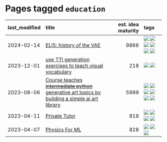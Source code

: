 # Pages tagged `education`

|last_modified|title|est. idea maturity|tags
|:---|:---|---:|:---|
|2024-02-14|[ELI5: history of the VAE](../ufldl_history.md)|9866|[![](https://img.shields.io/badge/tag-education-83cbca)](../tags/education.md) [![](https://img.shields.io/badge/tag-feature_learning-dce8fa)](../tags/feature_learning.md) [![](https://img.shields.io/badge/tag-history-82f36e)](../tags/history.md) [![](https://img.shields.io/badge/tag-history_of_science-ac8815)](../tags/history_of_science.md) [![](https://img.shields.io/badge/tag-publication-752fd7)](../tags/publication.md) [![](https://img.shields.io/badge/tag-vae-161a53)](../tags/vae.md)|
|2023-12-01|[use TTI generation exercises to teach visual vocabulary](../tti-for-visual-vocab.md)|218|[![](https://img.shields.io/badge/tag-course-fde018)](../tags/course.md) [![](https://img.shields.io/badge/tag-education-83cbca)](../tags/education.md)|
|2023-08-06|[Course teaches ~~intermediate python~~ generative art topics by building a simple ai art library](../Course_teaches_basic_python_by_building_a_simple_ai_art_library.md)|5999|[![](https://img.shields.io/badge/tag-curriculum-7ffa70)](../tags/curriculum.md) [![](https://img.shields.io/badge/tag-education-83cbca)](../tags/education.md) [![](https://img.shields.io/badge/tag-from_issue-496a1)](../tags/from_issue.md) [![](https://img.shields.io/badge/tag-public_good-394ee4)](../tags/public_good.md) [![](https://img.shields.io/badge/tag-publication-752fd7)](../tags/publication.md) [![](https://img.shields.io/badge/tag-wip-d5ffe)](../tags/wip.md)|
|2023-04-11|[Private Tutor](../private_tutor.md)|819|[![](https://img.shields.io/badge/tag-ai-8fb3d)](../tags/ai.md) [![](https://img.shields.io/badge/tag-discussion-8a140)](../tags/discussion.md) [![](https://img.shields.io/badge/tag-education-83cbca)](../tags/education.md) [![](https://img.shields.io/badge/tag-startup-e33481)](../tags/startup.md)|
|2023-04-07|[Physics For ML](../physics_for_ml.md)|828|[![](https://img.shields.io/badge/tag-curriculum-7ffa70)](../tags/curriculum.md) [![](https://img.shields.io/badge/tag-education-83cbca)](../tags/education.md) [![](https://img.shields.io/badge/tag-publication-752fd7)](../tags/publication.md)|